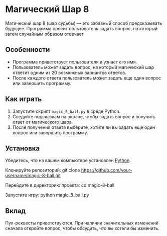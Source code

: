 # Магический Шар 8

Магический шар 8 (шар судьбы) — это забавный способ предсказывать будущее. Программа просит пользователя задать вопрос, на который затем случайным образом отвечает.

## Особенности

- Программа приветствует пользователя и узнает его имя.
- Пользователь может задать вопрос, на который магический шар ответит одним из 20 возможных вариантов ответов.
- После каждого ответа пользователь может задать еще один вопрос или завершить программу.

## Как играть

1. Запустите скрипт `magic_8_ball.py` в среде Python.
2. Следуйте подсказкам на экране, чтобы задать вопрос и получить ответ от магического шара.
3. После получения ответа выберите, хотите ли вы задать еще один вопрос или завершить программу.

## Установка

Убедитесь, что на вашем компьютере установлен [Python](https://www.python.org/downloads/).

Клонируйте репозиторий:
git clone https://github.com/your-username/magic-8-ball.git

Перейдите в директорию проекта:
cd magic-8-ball

Запустите игру:
python magic_8_ball.py

## Вклад
Пул-реквесты приветствуются. При наличии значительных изменений сначала откройте вопрос, чтобы обсудить, что вы хотели бы изменить.
